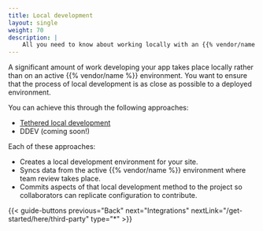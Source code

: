 ```yaml
---
title: Local development
layout: single
weight: 70
description: |
    All you need to know about working locally with an {{% vendor/name %}} project.
---
```


A significant amount of work developing your app takes place locally rather than on an active {{% vendor/name %}} environment.
You want to ensure that the process of local development is as close as possible to a deployed environment.

You can achieve this through the following approaches:

- [Tethered local development](/get-started/here/local/tethered.md)
- DDEV (coming soon!)

Each of these approaches:

- Creates a local development environment for your site.
- Syncs data from the active {{% vendor/name %}} environment where team review takes place.
- Commits aspects of that local development method to the project so collaborators can replicate configuration to contribute.

{{< guide-buttons previous="Back" next="Integrations" nextLink="/get-started/here/third-party" type="*" >}}
